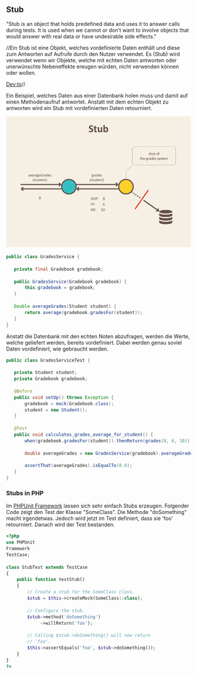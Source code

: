 ## Stub
"Stub is an object that holds predefined data and uses it to answer calls during tests. It is used when we cannot or don’t want to involve objects that would answer with real data or have undesirable side effects."





//Ein Stub ist eine Objekt, welches vordefinierte Daten enthält und diese zum Antworten auf Aufrufe durch den Nutzer verwendet. Es (Stub) wird verwendet wenn wir Objekte, welche mit echten Daten antworten oder unerwünschte Nebeneffekte ereugen würden, nicht verwenden können oder wollen. 


[Dev.to](https://dev.to/milipski/test-doubles---fakes-mocks-and-stubs)//





Ein Beispiel, welches Daten aus einer Datenbank holen muss und damit auf einen Methodenaufruf antwortet. Anstatt mit dem echten Objekt zu antworten wird ein Stub mit vordefinierten Daten retourniert.


![No alt text available](/wiki/programmiersprachen/testing/phpunit/unit-testing-stub.png)



```java
public class GradesService {

   private final Gradebook gradebook;

   public GradesService(Gradebook gradebook) {
       this.gradebook = gradebook;
   }

   Double averageGrades(Student student) {
       return average(gradebook.gradesFor(student));
   }
}
```
Anstatt die Datenbank mit den echten Noten abzufragen, werden die Werte, welche geliefert werden, bereits vordefiniert. Dabei werden genau soviel Daten vordefiniert, wie gebraucht werden.


```java
public class GradesServiceTest {

   private Student student;
   private Gradebook gradebook;

   @Before
   public void setUp() throws Exception {
       gradebook = mock(Gradebook.class);
       student = new Student();
   }

   @Test
   public void calculates_grades_average_for_student() {
       when(gradebook.gradesFor(student)).thenReturn(grades(8, 6, 10)); //stubbing gradebook

       double averageGrades = new GradesService(gradebook).averageGrades(student);

       assertThat(averageGrades).isEqualTo(8.0);
   }
}
```



### Stubs in PHP
Im [PHPUnit Framework](https://phpunit.de/manual/current/en/test-doubles.html#test-doubles.stubs) lassen sich sehr einfach Stubs erzeugen. Folgender Code zeigt den Test der Klasse "SomeClass". Die Methode "doSomething" macht irgendetwas. Jedoch wird jetzt im Test definiert, dass sie 'foo' retourniert. Danach wird der Test bestanden.


```php
<?php
use PHPUnit
Framework
TestCase;

class StubTest extends TestCase
{
    public function testStub()
    {
        // Create a stub for the SomeClass class.
        $stub = $this->createMock(SomeClass::class);

        // Configure the stub.
        $stub->method('doSomething')
             ->willReturn('foo');

        // Calling $stub->doSomething() will now return
        // 'foo'.
        $this->assertEquals('foo', $stub->doSomething());
    }
}
?>
```
